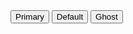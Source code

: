<button class="ui primary small button">
    Primary
</button>
<button class="ui small default button">
    Default
</button>
<button class="ui small basic button">
    Ghost
</button>
